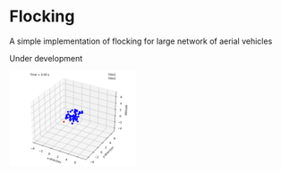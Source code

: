 # Flocking

A simple implementation of flocking for large network of aerial vehicles

Under development 


<p float="center">
  <img src="https://github.com/tjards/flocking_network/blob/master/Figs/animation_init3.gif" width="45%" />
</p>

<div align="left"> 


